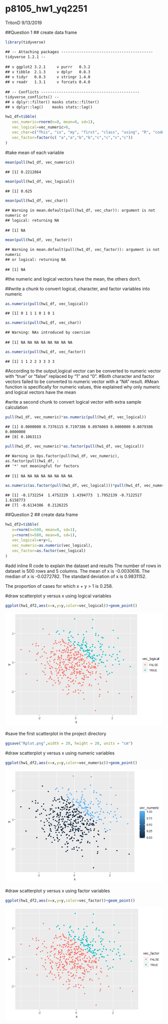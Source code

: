 p8105\_hw1\_yq2251
================
TritonD
9/13/2019

\#\#Question 1 \#\# create data
    frame

``` r
library(tidyverse)
```

    ## -- Attaching packages ----------------------------------------- tidyverse 1.2.1 --

    ## v ggplot2 3.2.1     v purrr   0.3.2
    ## v tibble  2.1.3     v dplyr   0.8.3
    ## v tidyr   0.8.3     v stringr 1.4.0
    ## v readr   1.3.1     v forcats 0.4.0

    ## -- Conflicts -------------------------------------------- tidyverse_conflicts() --
    ## x dplyr::filter() masks stats::filter()
    ## x dplyr::lag()    masks stats::lag()

``` r
hw1_df=tibble(
   vec_numeric=rnorm(n=8, mean=0, sd=1),
   vec_logical=vec_numeric>0,
   vec_char=c("This", "is", "my", "first", "class", "using", "R", "code"),
   vec_factor=factor(c( "a","a","b","b","c","c","c","c"))
)
```

\#take mean of each
    variable

``` r
mean(pull(hw1_df, vec_numeric))
```

    ## [1] 0.2212864

``` r
mean(pull(hw1_df, vec_logical))
```

    ## [1] 0.625

``` r
mean(pull(hw1_df, vec_char))
```

    ## Warning in mean.default(pull(hw1_df, vec_char)): argument is not numeric or
    ## logical: returning NA

    ## [1] NA

``` r
mean(pull(hw1_df, vec_factor))
```

    ## Warning in mean.default(pull(hw1_df, vec_factor)): argument is not numeric
    ## or logical: returning NA

    ## [1] NA

\#the numeric and logical vectors have the mean, the others don’t.

\#\#write a chunk to convert logical, character, and factor variables
into numeric

``` r
as.numeric(pull(hw1_df, vec_logical))
```

    ## [1] 0 1 1 1 0 1 0 1

``` r
as.numeric(pull(hw1_df, vec_char))
```

    ## Warning: NAs introduced by coercion

    ## [1] NA NA NA NA NA NA NA NA

``` r
as.numeric(pull(hw1_df, vec_factor))
```

    ## [1] 1 1 2 2 3 3 3 3

\#According to the output,logical vector can be converted to numeric
vector with “true” or “false” replaced by “1” and “0”. \#Both character
and factor vectors failed to be converted to numeric vector with a “NA”
result. \#Mean function is specifically for numeric values, thie
explained why only numeric and logical vectors have the mean

\#write a second chunk to convert logical vector with extra sample
calculation

``` r
pull(hw1_df, vec_numeric)*as.numeric(pull(hw1_df, vec_logical))
```

    ## [1] 0.0000000 0.7376115 0.7197386 0.8976069 0.0000000 0.8079386 0.0000000
    ## [8] 0.1063113

``` r
pull(hw1_df, vec_numeric)*as.factor(pull(hw1_df, vec_logical))
```

    ## Warning in Ops.factor(pull(hw1_df, vec_numeric), as.factor(pull(hw1_df, :
    ## '*' not meaningful for factors

    ## [1] NA NA NA NA NA NA NA NA

``` r
as.numeric(as.factor(pull(hw1_df, vec_logical)))*pull(hw1_df, vec_numeric)
```

    ## [1] -0.1732254  1.4752229  1.4394773  1.7952139 -0.7122517  1.6158773
    ## [7] -0.6134386  0.2126225

\#\#Question 2 \#\# create data frame

``` r
hw1_df2=tibble(
   x=rnorm(n=500, mean=0, sd=1),
   y=rnorm(n=500, mean=0, sd=1),
   vec_logical=x+y>1,
   vec_numeric=as.numeric(vec_logical),
   vec_factor=as.factor(vec_logical)
)
```

\#add inline R code to explain the dataset and results The number of
rows in dataset is 500 rows and 5 columns. The mean of x is -0.0030616.
The median of x is -0.0272782. The standard deviation of x is 0.9831152.

The proportion of cases for which x + y \> 1 is 0.258.

\#draw scatterplot y versus x using logical variables

``` r
ggplot(hw1_df2,aes(x=x,y=y,color=vec_logical))+geom_point()
```

![](p8105_hw1_yq2251_files/figure-gfm/unnamed-chunk-6-1.png)<!-- -->

\#save the first scatterplot in the project directory

``` r
ggsave("Rplot.png",width = 20, height = 20, units = "cm")
```

\#draw scatterplot y versus x using numeric variables

``` r
ggplot(hw1_df2,aes(x=x,y=y,color=vec_numeric))+geom_point()
```

![](p8105_hw1_yq2251_files/figure-gfm/unnamed-chunk-8-1.png)<!-- -->

\#draw scatterplot y versus x using factor variables

``` r
ggplot(hw1_df2,aes(x=x,y=y,color=vec_factor))+geom_point()
```

![](p8105_hw1_yq2251_files/figure-gfm/unnamed-chunk-9-1.png)<!-- -->
